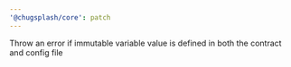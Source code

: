 ```yaml
---
'@chugsplash/core': patch
---
```


Throw an error if immutable variable value is defined in both the contract and config file
